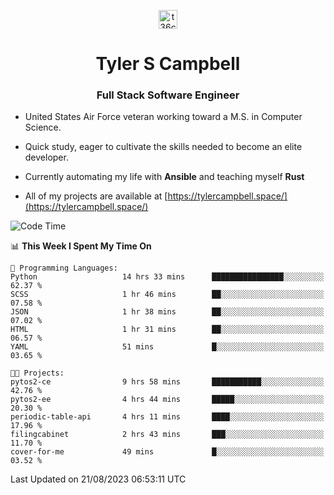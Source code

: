 <p align="center">
<a href="https://www.linkedin.com/in/t36campbell" target="blank"><img align="center" src="https://ik.imagekit.io/t36campbell/Portfolio/linkedin.png.original_m8bbGgPh6.png" alt="t36campbell" height="30" width="30" /></a>
</p>
<h1 align="center">Tyler S Campbell</h1>
<h3 align="center">Full Stack Software Engineer</h3>

* United States Air Force veteran working toward a M.S. in Computer Science.

* Quick study, eager to cultivate the skills needed to become an elite developer.

* Currently automating my life with **Ansible** and teaching myself **Rust**

* All of my projects are available at [https://tylercampbell.space/](https://tylercampbell.space/)

<!--START_SECTION:waka-->
![Code Time](http://img.shields.io/badge/Code%20Time-2%2C718%20hrs%2022%20mins-blue)

📊 **This Week I Spent My Time On** 

```text
💬 Programming Languages: 
Python                   14 hrs 33 mins      ████████████████░░░░░░░░░   62.37 % 
SCSS                     1 hr 46 mins        ██░░░░░░░░░░░░░░░░░░░░░░░   07.58 % 
JSON                     1 hr 38 mins        ██░░░░░░░░░░░░░░░░░░░░░░░   07.02 % 
HTML                     1 hr 31 mins        ██░░░░░░░░░░░░░░░░░░░░░░░   06.57 % 
YAML                     51 mins             █░░░░░░░░░░░░░░░░░░░░░░░░   03.65 % 

🐱‍💻 Projects: 
pytos2-ce                9 hrs 58 mins       ███████████░░░░░░░░░░░░░░   42.76 % 
pytos2-ee                4 hrs 44 mins       █████░░░░░░░░░░░░░░░░░░░░   20.30 % 
periodic-table-api       4 hrs 11 mins       ████░░░░░░░░░░░░░░░░░░░░░   17.96 % 
filingcabinet            2 hrs 43 mins       ███░░░░░░░░░░░░░░░░░░░░░░   11.70 % 
cover-for-me             49 mins             █░░░░░░░░░░░░░░░░░░░░░░░░   03.52 % 
```


 Last Updated on 21/08/2023 06:53:11 UTC
<!--END_SECTION:waka-->
